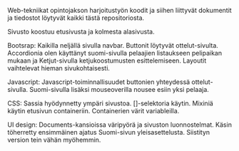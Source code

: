 Web-tekniikat opintojakson harjoitustyön koodit ja siihen liittyvät dokumentit ja tiedostot löytyvät kaikki 
tästä repositoriosta. 

Sivusto koostuu etusivusta ja kolmesta alasivusta.

Bootsrap:
Kaikilla neljällä sivulla navbar. 
Buttonit löytyvät ottelut-sivulta.
Accordionia olen käyttänyt suomi-sivulla pelaajien listaukseen pelipaikan mukaan
ja Ketjut-sivulla ketjukoostumusten esittelemiseen.
Layoutit vaihtelevat hieman sivukohtaisesti.

Javascript:
Javascript-toiminnallisuudet buttonien yhteydessä ottelut-sivulla.
Suomi-sivulla lisäksi mouseoverilla nousee esiin yksi pelaaja.

CSS:
Sassia hyödynnetty ympäri sivustoa.
[]-selektoria käytin.
Mixiniä käytin etusivun containeriin.
Containerien värit variableilla.

UI design:
Documents-kansioissa väripyörä ja sivuston luonnostelmat.
Käsin töherretty ensimmäinen ajatus Suomi-sivun yleisasettelusta.
Siistityn version tein vähän myöhemmin. 

